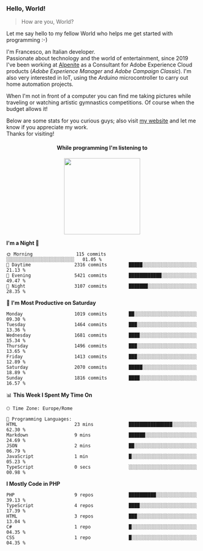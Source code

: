 ### Hello, World!

> How are you, World?

Let me say hello to my fellow World who helps me get started with programming :-)

I'm Francesco, an Italian developer.  
Passionate about technology and the world of entertainment, since 2019 I've been working at [Alpenite](https://www.alpenite.com) as a Consultant for Adobe Experience Cloud products (*Adobe Experience Manager* and *Adobe Campaign Classic*). I'm also very interested in IoT, using the *Arduino* microcontroller to carry out home automation projects.

When I'm not in front of a computer you can find me taking pictures while traveling or watching artistic gymnastics competitions. Of course when the budget allows it!

Below are some stats for you curious guys; also visit [my website](https://www.francescorega.eu) and let me know if you appreciate my work.  
Thanks for visiting!

<div align="center">
  <h4>While programming I'm listening to</h4>
  <a href="https://apps.francescorega.eu/now-playing/11147232609" target="_blank"><img src="https://apps.francescorega.eu/now-playing/11147232609" width="200"></a>
</div>

<!--START_SECTION:waka-->
**I'm a Night 🦉** 

```text
🌞 Morning                115 commits         ░░░░░░░░░░░░░░░░░░░░░░░░░   01.05 % 
🌆 Daytime                2316 commits        █████░░░░░░░░░░░░░░░░░░░░   21.13 % 
🌃 Evening                5421 commits        ████████████░░░░░░░░░░░░░   49.47 % 
🌙 Night                  3107 commits        ███████░░░░░░░░░░░░░░░░░░   28.35 % 
```
📅 **I'm Most Productive on Saturday** 

```text
Monday                   1019 commits        ██░░░░░░░░░░░░░░░░░░░░░░░   09.30 % 
Tuesday                  1464 commits        ███░░░░░░░░░░░░░░░░░░░░░░   13.36 % 
Wednesday                1681 commits        ████░░░░░░░░░░░░░░░░░░░░░   15.34 % 
Thursday                 1496 commits        ███░░░░░░░░░░░░░░░░░░░░░░   13.65 % 
Friday                   1413 commits        ███░░░░░░░░░░░░░░░░░░░░░░   12.89 % 
Saturday                 2070 commits        █████░░░░░░░░░░░░░░░░░░░░   18.89 % 
Sunday                   1816 commits        ████░░░░░░░░░░░░░░░░░░░░░   16.57 % 
```


📊 **This Week I Spent My Time On** 

```text
🕑︎ Time Zone: Europe/Rome

💬 Programming Languages: 
HTML                     23 mins             ████████████████░░░░░░░░░   62.30 % 
Markdown                 9 mins              ██████░░░░░░░░░░░░░░░░░░░   24.69 % 
JSON                     2 mins              ██░░░░░░░░░░░░░░░░░░░░░░░   06.79 % 
JavaScript               1 min               █░░░░░░░░░░░░░░░░░░░░░░░░   05.23 % 
TypeScript               0 secs              ░░░░░░░░░░░░░░░░░░░░░░░░░   00.98 % 
```

**I Mostly Code in PHP** 

```text
PHP                      9 repos             ██████████░░░░░░░░░░░░░░░   39.13 % 
TypeScript               4 repos             ████░░░░░░░░░░░░░░░░░░░░░   17.39 % 
HTML                     3 repos             ███░░░░░░░░░░░░░░░░░░░░░░   13.04 % 
C#                       1 repo              █░░░░░░░░░░░░░░░░░░░░░░░░   04.35 % 
CSS                      1 repo              █░░░░░░░░░░░░░░░░░░░░░░░░   04.35 % 
```




<!--END_SECTION:waka-->
